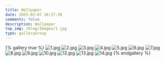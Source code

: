 ```yaml
---
title: Wallpaper
date: 2025-03-07 20:27:30
comments: false
description: Wallpaper
top_img: /blog/Images/1.jpg
type: galleryGroup
---
```

{% gallery true %}
![1.jpg](/blog/Images/1.jpg)
![2.jpg](/blog/Images/2.jpg)
![3.jpg](/blog/Images/3.jpg)
![4.jpg](/blog/Images/4.png)
![5.jpg](/blog/Images/5.png)
![6.jpg](/blog/Images/6.jpg)
![7.jpg](/blog/Images/7.jpg)
![8.jpg](/blog/Images/8.jpg)
![9.jpg](/blog/Images/9.png)
![10.jpg](/blog/Images/10.png)
![12.jpg](/blog/Images/12.jpg)
![13.jpg](/blog/Images/13.png)
![14.jpg](/blog/Images/14.jpg)
{% endgallery %}